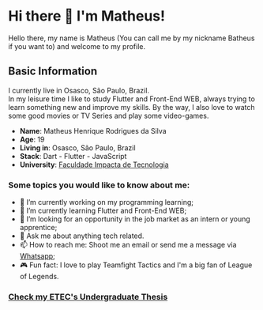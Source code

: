 # Hi there 👋 I'm Matheus!

Hello there, my name is Matheus (You can call me by my nickname Batheus if you want to) and welcome to my profile.

## Basic Information

I currently live in Osasco, São Paulo, Brazil.
<br/>In my leisure time I like to study Flutter and Front-End WEB, always trying to learn something new and improve my skills. By the way, I also love to watch some good movies or TV Series and play some video-games.

* **Name**: Matheus Henrique Rodrigues da Silva
* **Age**: 19
* **Living in**: Osasco, São Paulo, Brazil
* **Stack**: Dart - Flutter - JavaScript
* **University**: [Faculdade Impacta de Tecnologia](https://www.impacta.edu.br/)

### Some topics you would like to know about me:

- 🔭 I’m currently working on my programming learning;
- 🌱 I’m currently learning Flutter and Front-End WEB;
- 👯 I’m looking for an opportunity in the job market as an intern or young apprentice;
- 💬 Ask me about anything tech related.
- 📫 How to reach me: Shoot me an email or send me a message via [Whatsapp](https://api.whatsapp.com/send?phone=11970462720&text=Hello%20there,%20your%20GitHub%20profile%20caught%20my%20attention.);
- 🎮 Fun fact: I love to play Teamfight Tactics and I'm a big fan of League of Legends. 

### [Check my ETEC's Undergraduate Thesis](https://github.com/Batheus/Spiser)
